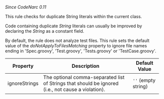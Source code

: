 
*Since CodeNarc 0.11*

This rule checks for duplicate String literals within the current class.

Code containing duplicate *String* literals can usually be improved by declaring the *String* as a constant field.

By default, the rule does not analyze test files. This rule sets the default value of the
*doNotApplyToFilesMatching* property to ignore file names ending in 'Spec.groovy', 'Test.groovy', 'Tests.groovy'
or 'TestCase.groovy'.

| Property                    | Description            | Default Value    |
|-----------------------------|------------------------|------------------|
| ignoreStrings               | The optional comma-separated list of Strings that should be ignored (i.e., not cause a violation). | `''` (empty string) |

